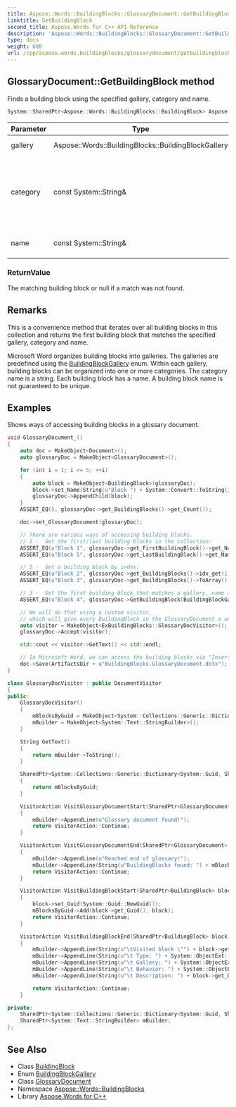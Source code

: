 ```yaml
---
title: Aspose::Words::BuildingBlocks::GlossaryDocument::GetBuildingBlock method
linktitle: GetBuildingBlock
second_title: Aspose.Words for C++ API Reference
description: 'Aspose::Words::BuildingBlocks::GlossaryDocument::GetBuildingBlock method. Finds a building block using the specified gallery, category and name in C++.'
type: docs
weight: 600
url: /cpp/aspose.words.buildingblocks/glossarydocument/getbuildingblock/
---
```

## GlossaryDocument::GetBuildingBlock method


Finds a building block using the specified gallery, category and name.

```cpp
System::SharedPtr<Aspose::Words::BuildingBlocks::BuildingBlock> Aspose::Words::BuildingBlocks::GlossaryDocument::GetBuildingBlock(Aspose::Words::BuildingBlocks::BuildingBlockGallery gallery, const System::String &category, const System::String &name)
```


| Parameter | Type | Description |
| --- | --- | --- |
| gallery | Aspose::Words::BuildingBlocks::BuildingBlockGallery | The gallery criteria. |
| category | const System::String\& | The category criteria. Can be null, in which case it will not be used for comparison. |
| name | const System::String\& | The building block name criteria. |

### ReturnValue

The matching building block or null if a match was not found.
## Remarks


This is a convenience method that iterates over all building blocks in this collection and returns the first building block that matches the specified gallery, category and name.

Microsoft Word organizes building blocks into galleries. The galleries are predefined using the [BuildingBlockGallery](../../buildingblockgallery/) enum. Within each gallery, building blocks can be organized into one or more categories. The category name is a string. Each building block has a name. A building block name is not guaranteed to be unique.

## Examples



Shows ways of accessing building blocks in a glossary document. 
```cpp
void GlossaryDocument_()
{
    auto doc = MakeObject<Document>();
    auto glossaryDoc = MakeObject<GlossaryDocument>();

    for (int i = 1; i <= 5; ++i)
    {
        auto block = MakeObject<BuildingBlock>(glossaryDoc);
        block->set_Name(String(u"Block ") + System::Convert::ToString(i));
        glossaryDoc->AppendChild(block);
    }
    ASSERT_EQ(5, glossaryDoc->get_BuildingBlocks()->get_Count());

    doc->set_GlossaryDocument(glossaryDoc);

    // There are various ways of accessing building blocks.
    // 1 -  Get the first/last building blocks in the collection:
    ASSERT_EQ(u"Block 1", glossaryDoc->get_FirstBuildingBlock()->get_Name());
    ASSERT_EQ(u"Block 5", glossaryDoc->get_LastBuildingBlock()->get_Name());

    // 2 -  Get a building block by index:
    ASSERT_EQ(u"Block 2", glossaryDoc->get_BuildingBlocks()->idx_get(1)->get_Name());
    ASSERT_EQ(u"Block 3", glossaryDoc->get_BuildingBlocks()->ToArray()->idx_get(2)->get_Name());

    // 3 -  Get the first building block that matches a gallery, name and category:
    ASSERT_EQ(u"Block 4", glossaryDoc->GetBuildingBlock(BuildingBlockGallery::All, u"(Empty Category)", u"Block 4")->get_Name());

    // We will do that using a custom visitor,
    // which will give every BuildingBlock in the GlossaryDocument a unique GUID
    auto visitor = MakeObject<ExBuildingBlocks::GlossaryDocVisitor>();
    glossaryDoc->Accept(visitor);

    std::cout << visitor->GetText() << std::endl;

    // In Microsoft Word, we can access the building blocks via "Insert" -> "Quick Parts" -> "Building Blocks Organizer".
    doc->Save(ArtifactsDir + u"BuildingBlocks.GlossaryDocument.dotx");
}

class GlossaryDocVisitor : public DocumentVisitor
{
public:
    GlossaryDocVisitor()
    {
        mBlocksByGuid = MakeObject<System::Collections::Generic::Dictionary<System::Guid, SharedPtr<BuildingBlock>>>();
        mBuilder = MakeObject<System::Text::StringBuilder>();
    }

    String GetText()
    {
        return mBuilder->ToString();
    }

    SharedPtr<System::Collections::Generic::Dictionary<System::Guid, SharedPtr<BuildingBlock>>> GetDictionary()
    {
        return mBlocksByGuid;
    }

    VisitorAction VisitGlossaryDocumentStart(SharedPtr<GlossaryDocument> glossary) override
    {
        mBuilder->AppendLine(u"Glossary document found!");
        return VisitorAction::Continue;
    }

    VisitorAction VisitGlossaryDocumentEnd(SharedPtr<GlossaryDocument> glossary) override
    {
        mBuilder->AppendLine(u"Reached end of glossary!");
        mBuilder->AppendLine(String(u"BuildingBlocks found: ") + mBlocksByGuid->get_Count());
        return VisitorAction::Continue;
    }

    VisitorAction VisitBuildingBlockStart(SharedPtr<BuildingBlock> block) override
    {
        block->set_Guid(System::Guid::NewGuid());
        mBlocksByGuid->Add(block->get_Guid(), block);
        return VisitorAction::Continue;
    }

    VisitorAction VisitBuildingBlockEnd(SharedPtr<BuildingBlock> block) override
    {
        mBuilder->AppendLine(String(u"\tVisited block \"") + block->get_Name() + u"\"");
        mBuilder->AppendLine(String(u"\t Type: ") + System::ObjectExt::ToString(block->get_Type()));
        mBuilder->AppendLine(String(u"\t Gallery: ") + System::ObjectExt::ToString(block->get_Gallery()));
        mBuilder->AppendLine(String(u"\t Behavior: ") + System::ObjectExt::ToString(block->get_Behavior()));
        mBuilder->AppendLine(String(u"\t Description: ") + block->get_Description());

        return VisitorAction::Continue;
    }

private:
    SharedPtr<System::Collections::Generic::Dictionary<System::Guid, SharedPtr<BuildingBlock>>> mBlocksByGuid;
    SharedPtr<System::Text::StringBuilder> mBuilder;
};
```

## See Also

* Class [BuildingBlock](../../buildingblock/)
* Enum [BuildingBlockGallery](../../buildingblockgallery/)
* Class [GlossaryDocument](../)
* Namespace [Aspose::Words::BuildingBlocks](../../)
* Library [Aspose.Words for C++](../../../)

